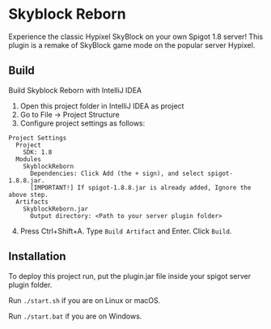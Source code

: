 
# Skyblock Reborn

Experience the classic Hypixel SkyBlock on your own Spigot 1.8 server! This plugin is a remake of SkyBlock game mode on the popular server Hypixel.


## Build

Build Skyblock Reborn with IntelliJ IDEA

1) Open this project folder in IntelliJ IDEA as project
2) Go to File -> Project Structure 
3) Configure project settings as follows:
```
Project Settings 
  Project 
    SDK: 1.8
  Modules 
    SkyblockReborn 
      Dependencies: Click Add (the + sign), and select spigot-1.8.8.jar. 
      [IMPORTANT!] If spigot-1.8.8.jar is already added, Ignore the above step.
  Artifacts
    SkyblockReborn.jar
      Output directory: <Path to your server plugin folder>
```
4) Press Ctrl+Shift+A. Type `Build Artifact` and Enter. Click `Build`.

## Installation

To deploy this project run, put the plugin.jar file inside your spigot server plugin folder. 

Run `./start.sh` if you are on Linux or macOS.

Run `./start.bat` if you are on Windows.

